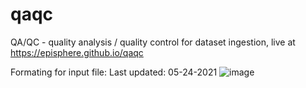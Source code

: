 # qaqc
QA/QC - quality analysis / quality control for dataset ingestion, live at https://episphere.github.io/qaqc

Formating for input file:
Last updated: 05-24-2021
![image](https://user-images.githubusercontent.com/43822820/176684079-c2978fb5-85d2-47b3-890c-8b4a7411c15c.png)

